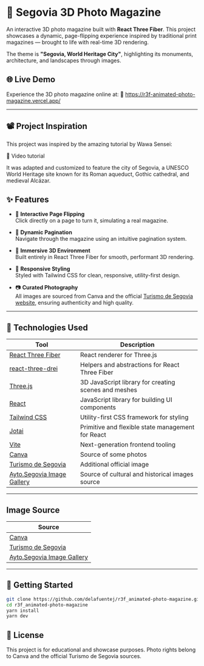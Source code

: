 # 📖 Segovia 3D Photo Magazine

An interactive 3D photo magazine built with **React Three Fiber**. This project showcases a dynamic, page-flipping experience inspired by traditional print magazines — brought to life with real-time 3D rendering.

The theme is **"Segovia, World Heritage City"**, highlighting its monuments, architecture, and landscapes through images.

## 🌐 Live Demo

Experience the 3D photo magazine online at:
🔗 https://r3f-animated-photo-magazine.vercel.app/

---

## 📽️ Project Inspiration

This project was inspired by the amazing tutorial by Wawa Sensei:

🎥 Video tutorial

It was adapted and customized to feature the city of Segovia, a UNESCO World Heritage site known for its Roman aqueduct, Gothic cathedral, and medieval Alcázar.

## ✨ Features

- 📘 **Interactive Page Flipping**  
  Click directly on a page to turn it, simulating a real magazine.

- 🔢 **Dynamic Pagination**  
  Navigate through the magazine using an intuitive pagination system.

- 🌆 **Immersive 3D Environment**  
  Built entirely in React Three Fiber for smooth, performant 3D rendering.

- 🎨 **Responsive Styling**  
   Styled with Tailwind CSS for clean, responsive, utility-first design.

- 📷 **Curated Photography**  
  All images are sourced from Canva and the official [Turismo de Segovia website](https://www.turismodesegovia.com/), ensuring authenticity and high quality.

---

## 🔧 Technologies Used

| Tool                                                                 | Description                                          |
| -------------------------------------------------------------------- | ---------------------------------------------------- |
| [React Three Fiber](https://docs.pmnd.rs/react-three-fiber)          | React renderer for Three.js                          |
| [react-three-drei](https://github.com/pmndrs/drei)                   | Helpers and abstractions for React Three Fiber       |
| [Three.js](https://threejs.org/)                                     | 3D JavaScript library for creating scenes and meshes |
| [React](https://react.dev/)                                          | JavaScript library for building UI components        |
| [Tailwind CSS](https://tailwindcss.com/)                             | Utility-first CSS framework for styling              |
| [Jotai](https://jotai.org/)                                          | Primitive and flexible state management for React    |
| [Vite](https://vitejs.dev/)                                          | Next-generation frontend tooling                     |
| [Canva](https://www.canva.com/)                                      | Source of some photos                                |
| [Turismo de Segovia](https://segoviaturismo.es/)                     | Additional official image                            |
| [Ayto.Segovia Image Gallery](https://segovia.es/galeria-de-imagenes) | Source of cultural and historical images source      |

---

## Image Source

| Source                                                               |
| -------------------------------------------------------------------- |
| [Canva](https://www.canva.com/)                                      |
| [Turismo de Segovia](https://segoviaturismo.es/)                     |
| [Ayto.Segovia Image Gallery](https://segovia.es/galeria-de-imagenes) |

---

## 🚀 Getting Started

```bash
git clone https://github.com/delafuentej/r3f_animated-photo-magazine.git
cd r3f_animated-photo-magazine
yarn install
yarn dev
```

## 📄 License

This project is for educational and showcase purposes.
Photo rights belong to Canva and the official Turismo de Segovia sources.
